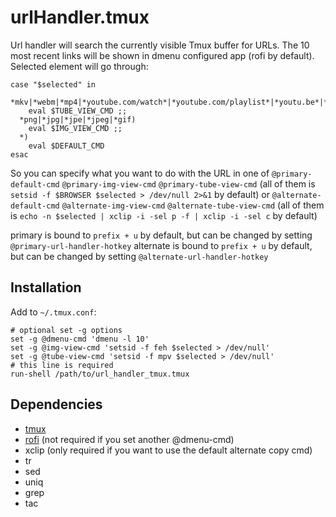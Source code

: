 # urlHandler.tmux

Url handler will search the currently visible Tmux buffer for URLs.
The 10 most recent links will be shown in dmenu configured app (rofi by default).
Selected element will go through:
```
case "$selected" in
  *mkv|*webm|*mp4|*youtube.com/watch*|*youtube.com/playlist*|*youtu.be*|*hooktube.com*|*bitchute.com*|*videos.lukesmith.xyz*)
    eval $TUBE_VIEW_CMD ;;
  *png|*jpg|*jpe|*jpeg|*gif)
    eval $IMG_VIEW_CMD ;;
  *)
    eval $DEFAULT_CMD
esac
```
So you can specify what you want to do with the URL in one of
`@primary-default-cmd` `@primary-img-view-cmd` `@primary-tube-view-cmd` (all of them is `setsid -f $BROWSER $selected > /dev/null 2>&1` by default)
or
`@alternate-default-cmd` `@alternate-img-view-cmd` `@alternate-tube-view-cmd` (all of them is `echo -n $selected | xclip -i -sel p -f | xclip -i -sel c` by default)

primary is bound to `prefix + u` by default, but can be changed by setting `@primary-url-handler-hotkey`
alternate is bound to `prefix + u` by default, but can be changed by setting `@alternate-url-handler-hotkey`

## Installation

Add to `~/.tmux.conf`:
```
# optional set -g options
set -g @dmenu-cmd 'dmenu -l 10'
set -g @img-view-cmd 'setsid -f feh $selected > /dev/null'
set -g @tube-view-cmd 'setsid -f mpv $selected > /dev/null'
# this line is required
run-shell /path/to/url_handler_tmux.tmux
```

## Dependencies

- [tmux](https://github.com/tmux/tmux)
- [rofi](https://github.com/davatorium/rofi) (not required if you set another @dmenu-cmd)
- xclip (only required if you want to use the default alternate copy cmd)
- tr
- sed
- uniq
- grep
- tac

